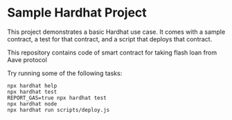 # Sample Hardhat Project

This project demonstrates a basic Hardhat use case. It comes with a sample contract, a test for that contract, and a script that deploys that contract.

This repository contains code of smart contract for taking flash loan from Aave protocol

Try running some of the following tasks:

```shell
npx hardhat help
npx hardhat test
REPORT_GAS=true npx hardhat test
npx hardhat node
npx hardhat run scripts/deploy.js
```
